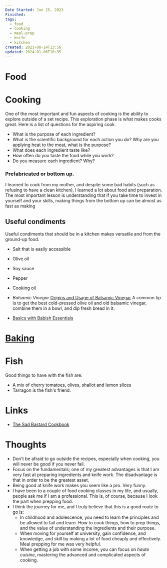 ```yaml
---
Date Started: Jun 25, 2023
Finished: 
tags:
  - food
  - cooking
  - meal-prep
  - knife
  - kitchen
created: 2023-08-14T13:56
updated: 2024-01-06T16:35
---
```

# Food



# Cooking 

One of the most important and fun aspects of cooking is the ability to explore outside of a set recipe. This exploration phase is what makes cooks great. Here is a list of questions for the aspiring cook. 

- What is the purpose of each ingredient?
- What is the scientific background for each action you do? Why are you applying heat to the meat, what is the purpose? 
- What does each ingredient taste like? 
- How often do you taste the food while you work?
- Do you measure each ingredient? Why?

### Prefabricated or bottom up. 
I learned to cook from my mother, and despite some bad habits (such as refusing to have a clean kitchen), I learned a lot about food and preparation. The most important lesson is understanding that if you take time to invest in yourself and your skills, making things from the bottom up can be almost as fast as making 
## Useful condiments

Useful condiments that should be in a kitchen makes versatile and from the ground-up food. 
- Salt that is easily accessible
- Olive oil
- Soy sauce
- Pepper
- Cooking oil

- *Balsamic Vinegar*
	[Origins and Usage of Balsamic Vinegar](https://startcooking.com/how-to-use-balsamic-vinegar)
	A common tip is to get the best cold-pressed olive oil and old balsamic vinegar, combine them in a bowl, and dip fresh bread in it. 

- [Basics with Babish Essentials](https://basicswithbabish.co/basicsepisodes/2017/10/23/sauces-9w5tm-2njph-5ahwj-hsl7s-fh6cr-6r8lw)
# [Baking](/Personal/Food/Baking)


# Fish
Good things to have with the fish are:

- A mix of cherry tomatoes, olives, shallot and lemon slices
- Tarragon is the fish's friend. 

# Links
- [The Sad Bastard Cookbook](https://traumbooks.itch.io/the-sad-bastard-cookbook)

# Thoughts 
- Don't be afraid to go outside the recipes, especially when cooking, you will never be good if you never fail. 
- Focus on the fundamentals; one of my greatest advantages is that I am very fast at preparing ingredients and knife work. The disadvantage is that in order to be the greatest asset, 
- Being good at knife work makes you seem like a pro. Very funny. 
- I have been to a couple of food cooking classes in my life, and usually, people ask me if I am a professional. This is, of course, because I look the part when prepping food. 
- I think the journey for me, and I truly believe that this is a good route to go is: 
	- In childhood and adolescence, you need to learn the principles and be allowed to fail and learn. How to cook things, how to prep things, and the value of understanding the ingredients and their purpose. 
	- When moving for yourself at university, gain confidence, and knowledge, and skill by making a lot of food cheaply and effectively. Meal prepping for me was very helpful. 
	- When getting a job with some income, you can focus on *haute cuisine*, mastering the advanced and complicated aspects of cooking. 



